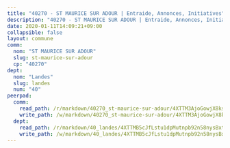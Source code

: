 ```yaml
---
title: "40270 - ST MAURICE SUR ADOUR | Entraide, Annonces, Initiatives"
description: "40270 - ST MAURICE SUR ADOUR | Entraide, Annonces, Initiatives"
date: 2020-01-11T14:09:21+09:00
collapsible: false
layout: commune
comm:
  nom: "ST MAURICE SUR ADOUR"
  slug: st-maurice-sur-adour
  cp: "40270"
dept:
  nom: "Landes"
  slug: landes
  num: "40"
peerpad:
  comm:
    read_path: /r/markdown/40270_st-maurice-sur-adour/4XTTM3AjoGowjX8ksWfk4qHdf4rhDzP7MUaKgiTzLt9NQht9H
    write_path: /w/markdown/40270_st-maurice-sur-adour/4XTTM3AjoGowjX8ksWfk4qHdf4rhDzP7MUaKgiTzLt9NQht9H-K3TgUVyPZeWEGxjYG6UHYTckZUK7NpXhHrMT4gpenqs5xmgT7xriEzR5uNLZ3b6LFe1sBcWj7kyvrPMTqksaz936mjL8F4xCEnb3r9QBDJBeizTuNkBoAkYJJLtkR248aehLpvRq
  dept:
    read_path: /r/markdown/40_landes/4XTTMB5cJfLstu1dpMutnpb92n58nysBxt2LvNHp8iFa2he7h
    write_path: /w/markdown/40_landes/4XTTMB5cJfLstu1dpMutnpb92n58nysBxt2LvNHp8iFa2he7h-K3TgUvrqNj5GqBsxRXbDQxXTucun7uHSVZWT5C8CgQNaESTTE4cfR63JCubPGiKkKruc9dwpRJsb8aWPbJoGCdC5JVr33cPSqpb1rkjpoPrBPEdrj3zMya2yHWSYgr5GG1nyDstK
---
```


